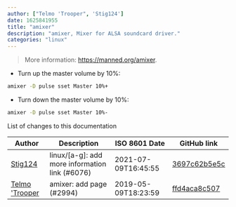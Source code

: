 ```yaml
---
author: ["Telmo 'Trooper", 'Stig124']
date: 1625841955
title: "amixer"
description: "amixer, Mixer for ALSA soundcard driver."
categories: "linux"
---
```

> More information: <https://manned.org/amixer>.

- Turn up the master volume by 10%:

```bash
amixer -D pulse sset Master 10%+
```

- Turn down the master volume by 10%:

```bash
amixer -D pulse sset Master 10%-
```
List of changes to this documentation


Author | Description | ISO 8601 Date | GitHub link
------|-----|-----|-----
[Stig124](mailto:stigpro@outlook.fr) | linux/[a-g]: add more information link (#6076) | 2021-07-09T16:45:55 | [3697c62b5e5c](https://github.com/tldr-pages/tldr/commit/3697c62b5e5cd9bae7a99c591cb81d1ddcfbf792)
[Telmo 'Trooper](mailto:telmo.trooper@gmail.com) | amixer: add page (#2994) | 2019-05-09T18:23:59 | [ffd4aca8c507](https://github.com/tldr-pages/tldr/commit/ffd4aca8c507726115aacd51919bf79e67a57896)

